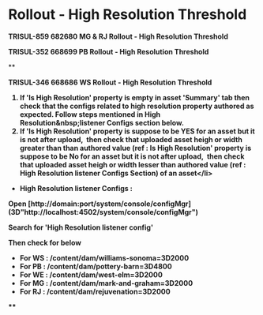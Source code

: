    
# Rollout - High Resolution Threshold
    
<div class="3D&quot;Section1&quot;">
        
**TRISUL-859 682680 MG &amp; RJ Rollout - High Resolution Threshold**

**TRISUL-352 668699 PB Rollout - High Resolution Threshold**

**<p><strong>TRISUL-346 668686 WS Rollout - High Resolution Threshold</strong></p><strong>
<p>  
</p>
<ol>
<li>If '<strong><span style="">Is High Resolution</span></strong>' property is empty in asset '<strong><span style="">Summary</span>'</strong> tab then check that the configs related to high resolution property authored as expected. Follow steps mentioned in&nbsp;<strong><span style="">High Resolution&amp;nbsp;listener&nbsp;</span>Configs</strong> section below.</li>
<li>If '<strong><span style="">Is High Resolution</span></strong>' property is suppose to be YES for an asset but it is not after upload,&nbsp; then check that uploaded asset heigh or width greater than than authored value (ref : <strong><span style="">Is High Resolution</span></strong>' property is suppose to be No for an asset but it is not after upload,&nbsp; then check that uploaded asset heigh or width lesser than authored value (ref : <strong><span style="">High Resolution&nbsp;listener&nbsp;</span>Configs </strong>Section) of an asset&lt;/li&gt;
</li></ol>
<p>  
</p>
<ul>
<li><strong><span style="">High Resolution&nbsp;listener&nbsp;</span>Configs :</strong></li>
</ul>
<p>Open&nbsp;[http://domain:port/system/console/configMgr](3D"http://localhost:4502/system/console/configMgr")</p>
<p>Search for '<span style="">High Resolution listener config</span>'</p>
<p>Then check for below&nbsp;</p>
<ul>
<li>For WS : /content/dam/williams-sonoma=3D2000</li>
<li><span style="">For PB :&nbsp;</span>/content/dam/pottery-barn=3D4800</li>
<li><span style="">For WE :&nbsp;</span>/content/dam/west-elm=3D2000</li>
<li><span style="">For MG :&nbsp;</span>/content/dam/mark-and-graham=3D2000</li>
<li><span style="">For RJ :&nbsp;</span>/content/dam/rejuvenation=3D2000</li>
</ul>
<p>  
</p>
<p>  
</p>
<p>  
</p>
<p>  
</p>
<p>  
</p>
<p>  
</p>
   **</div> 